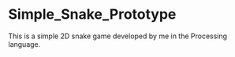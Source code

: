 # Simple_Snake_Prototype
This is a simple 2D snake game developed by me in the Processing language. 
